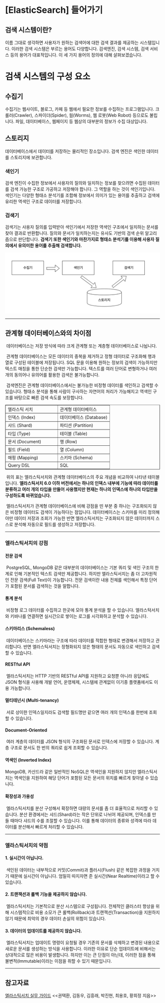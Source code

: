 # [ElasticSearch] 들어가기

## 검색 시스템이란?

이름 그대로 생각하면 사용자가 원하는 검색어에 대한 검색 결과를 제공하는 시스템입니다. 이러한 검색 시스템은 부르는 용어도 다양합니다. 검색엔진, 검색 시스템, 검색 서비스 등의 용어가 대표적입니다. 이 세 가지 용어의 정의에 대해 살펴보겠습니다.

# 검색 시스템의 구성 요소

## 수집기

수집기는 웹사이트, 블로그, 카페 등 웹에서 필요한 정보를 수집하는 프로그램입니다. 크롤러(Crawler), 스파이더(Spider), 웜(Worms), 웹 로봇(Web Robot) 등으로도 불립니다. 파일, 데이터베이스, 웹페이지 등 웹상의 대부분의 정보가 수집 대상입니다.

## 스토리지

데이터베이스에서 데이터를 저장하는 물리적인 장소입니다. 검색 엔진은 색인한 데이터를 스토리지에 보관합니다.

### 색인기

검색 엔진이 수집한 정보에서 사용자의 질의와 일치하는 정보를 찾으려면 수집된 데이터를 검색 가능한 구조로 가공하고 저장해야 합니다. 그 역할을 하는 것이 색인기입니다. 색인기는 다양한 형태소 분석기를 조합해 정보에서 의미가 있는 용어를 추출하고 검색에 유리한 역색인 구조로 데이터를 저장합니다.

### 검색기

검색기는 사용자 질의를 입력받아 색인기에서 저장한 역색인 구조에서 일치하는 문서를 찾아 결과로 반환합니다. 질의와 문서가 일치하는지는 유사도 기반의 검색 순위 알고리즘으로 판단합니다. **검색기 또한 색인기와 마찬가지로 형태소 분석기를 이용해 사용자 질의에서 유의미한 용어를 추출해 검색합니다.**

![검색 시스템 구성 요소](./images/search_system.png)

---

## 관계형 데이터베이스와의 차이점

 데이터베이스는 저장 방식에 따라 크게 관계형 또는 계층형 데이터베이스로 나뉩니다.

 관계형 데이터베이스는 모든 데이터의 중복을 제거하고 정형 데이터로 구조화해 행과 열로 구성된 테이블에 저장됩니다. SQL 문을 이용해 원하는 정보의 검색이 가능하지만 텍스트 매칭을 통한 단순한 검색만 가능합니다. 텍스트를 여러 단어로 변형하거나 여러 개의 동의어나 유의어를 활용한 검색은 불가능합니다.

 검색엔진은 관계형 데이터베이스에서는 불가능한 비정형 데이터를 색인하고 검색할 수 있습니다. 형태소 분석을 통해 사람이 구사하는 자연어의 처리가 가능해지고 역색인 구조를 바탕으로 빠른 검색 속도를 보장합니다.

<table style="border-collapse: collapse; width: 100%;" border="1" data-ke-style="style8"><tbody><tr><td style="width: 50%;">엘라스틱 서치</td><td style="width: 50%;">관계형 데이터베이스</td></tr><tr><td style="width: 50%;">인덱스 (Index)</td><td style="width: 50%;">데이터베이스 (Database)</td></tr><tr><td style="width: 50%;">샤드 (Shard)</td><td style="width: 50%;">파티션 (Partition)</td></tr><tr><td style="width: 50%;">타입 (Type)</td><td style="width: 50%;">테이블 (Table)</td></tr><tr><td style="width: 50%;">문서 (Document)</td><td style="width: 50%;">행 (Row)</td></tr><tr><td style="width: 50%;">필드 (Field)</td><td style="width: 50%;">열 (Column)</td></tr><tr><td style="width: 50%;">매핑 (Mapping)</td><td style="width: 50%;">스키마 (Schema)</td></tr><tr><td style="width: 50%;">Query DSL</td><td style="width: 50%;">SQL</td></tr></tbody></table>

 위의 표는 엘라스틱서치와 관계형 데이터베이스의 주요 개념을 비교하여 나타낸 테이블입니다. **엘라스틱서치 6.0 이하 버전에서는 하나의 인덱스 내부에 기능에 따라 데이터를 분류하고 여러 개의 타입을 만들어 사용했지만 현재는 하나의 인덱스에 하나의 타입만을 구성하도록 바뀌었습니다.**

 엘라스틱서치가 관계형 데이터베이스에 비해 강점을 띤 부분 중 하나는 구조화되지 않은 비정형 데이터도 검색이 가능하다는 점입니다. 데이터베이스는 스키마를 미리 정의해야만 데이터 저장과 조회가 가능한 반면 엘라스틱서치는 구조화되지 않은 데이터까지 스스로 분석해 자동으로 필드를 생성하고 저장합니다.

---

### 엘라스틱서치의 강점

#### 전문 검색

 PostgreSQL, MongoDB 같은 대부분의 데이터베이스는 기본 쿼리 및 색인 구조의 한계로 인해 기본적인 텍스트 검색만 제공합니다. 하지만 엘라스틱서치는 좀 더 고차원적인 전문 검색(Full Text)이 가능합니다. 전문 검색이란 내용 전체를 색인해서 특정 단어가 포함된 문서를 검색하는 것을 말합니다.

#### 통계 분석

 비정형 로그 데이터를 수집하고 한곳에 모아 통계 분석을 할 수 있습니다. 엘라스턱서치와 키바나를 연결하면 실시간으로 쌓이는 로그를 시각화하고 분석할 수 있습니다.

#### 스키마리스 (Schemaless)

 데이터베이스는 스키마라는 구조에 따라 데이터를 적합한 형태로 변경해서 저장하고 관리합니다. 반면 엘라스틱서치는 정형화되지 않은 형태의 문서도 자동으로 색인하고 검색할 수 있습니다.

#### RESTful API

 엘라스틱서치는 HTTP 기반의 RESTful API를 지원하고 요청뿐 아니라 응답에도 JSON 형식을 사용해 개발 언어, 운영체제, 시스템에 관계없이 이기종 플랫폼에서도 이용 가능합니다.

#### 멀티테넌시 (Multi-tenancy)

 서로 상이한 인덱스일지라도 검색할 필드명만 같으면 여러 개의 인덱스를 한번에 조회할 수 있습니다.

#### Document-Oriented

 여러 계층의 데이터를 JSON 형식의 구조화된 문서로 인덱스에 저장할 수 있습니다. 계층 구조로 문서도 한 번의 쿼리로 쉽게 조회할 수 있습니다.

#### 역색인 (Inverted Index)

MongoDB, 카산드라 같은 일반적인 NoSQL은 역색인을 지원하지 않지만 엘라스틱서치는 역색인을 지원하여 해당 단어가 포함된 모든 문서의 위치를 빠르게 찾아낼 수 있습니다.

#### 확장성과 가용성

 엘라스틱서치를 분산 구성해서 확장하면 대량의 문서를 좀 더 효율적으로 처리할 수 있습니다. 분산 환경에서는 샤드(Shard)라는 작은 단위로 나뉘어 제공되며, 인덱스를 만들 때마다 샤드의 수를 조절할 수 있습니다. 이를 통해 데이터의 종류와 성격에 따라 데이터를 분산해서 빠르게 처리할 수 있습니다.

---

### 엘라스틱서치의 약점

#### 1\. 실시간이 아닙니다.

 색인된 데이터는 내부적으로 커밋(Commit)과 플러시(Flush) 같은 복잡한 과정을 거치기 때문에 실시간이 아닙니다. 엄밀히 따지자면 준 실시간(Near Realtime)이라고 할 수 있습니다.

#### 2\. 트랜잭션과 롤백 기능을 제공하지 않습니다.

 엘라스틱서치는 기본적으로 분산 시스템으로 구성됩니다. 전체적인 클러스터 향상을 위해 시스템적으로 비용 소모가 큰 롤백(Rollback)과 트랜잭션(Transaction)을 지원하지 않기 때문에 최악의 경우 데이터 손실의 위험이 있습니다.

#### 3\. 데이터의 업데이트를 제공하지 않습니다.

 엘라스틱서치는 업데이트 명령이 요청될 경우 기존의 문서를 삭제하고 변경된 내용으로 새로운 문서를 생성하는 방식을 사용합니다. 이러한 이유로 단순 업데이트에 비해서는 상대적으로 많은 비용이 발생합니다. 하지만 이는 큰 단점이 아닌데, 이러한 점을 통해 불변적(Immutable)이라는 이점을 취할 수 있기 때문입니다.

---

## 참고자료

[엘라스틱서치 실무 가이드](http://www.kyobobook.co.kr/product/detailViewKor.laf?ejkGb=KOR&mallGb=KOR&barcode=9791158391485&orderClick=LAG&Kc=) <<권택환, 김동우, 김흥래, 박진현, 최용호, 황희정 지음>>